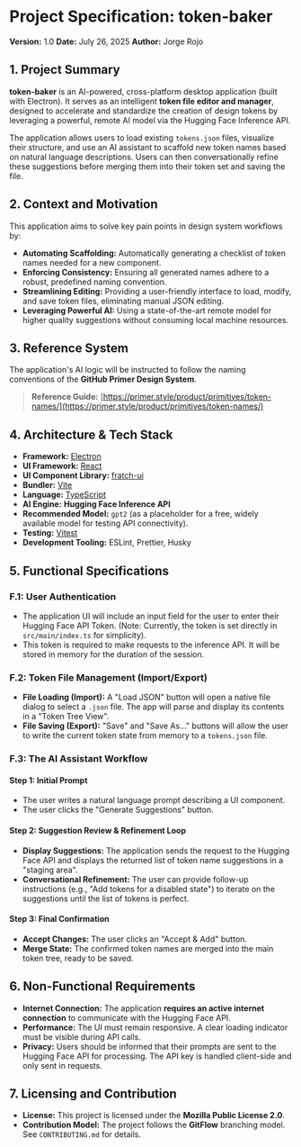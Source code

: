 # Project Specification: token-baker

**Version:** 1.0
**Date:** July 26, 2025
**Author:** Jorge Rojo

## 1. Project Summary

**token-baker** is an AI-powered, cross-platform desktop application (built with Electron). It serves as an intelligent **token file editor and manager**, designed to accelerate and standardize the creation of design tokens by leveraging a powerful, remote AI model via the Hugging Face Inference API.

The application allows users to load existing `tokens.json` files, visualize their structure, and use an AI assistant to scaffold new token names based on natural language descriptions. Users can then conversationally refine these suggestions before merging them into their token set and saving the file.

## 2. Context and Motivation

This application aims to solve key pain points in design system workflows by:

- **Automating Scaffolding:** Automatically generating a checklist of token names needed for a new component.
- **Enforcing Consistency:** Ensuring all generated names adhere to a robust, predefined naming convention.
- **Streamlining Editing:** Providing a user-friendly interface to load, modify, and save token files, eliminating manual JSON editing.
- **Leveraging Powerful AI:** Using a state-of-the-art remote model for higher quality suggestions without consuming local machine resources.

## 3. Reference System

The application's AI logic will be instructed to follow the naming conventions of the **GitHub Primer Design System**.

> **Reference Guide:** [https://primer.style/product/primitives/token-names/](https://primer.style/product/primitives/token-names/)

## 4. Architecture & Tech Stack

- **Framework:** [Electron](https://www.electronjs.org/)
- **UI Framework:** [React](https://react.dev/)
- **UI Component Library:** [fratch-ui](https://github.com/JR-NodePI/fratch-ui)
- **Bundler:** [Vite](https://vitejs.dev/)
- **Language:** [TypeScript](https://www.typescriptlang.org/)
- **AI Engine:** **Hugging Face Inference API**
- **Recommended Model:** `gpt2` (as a placeholder for a free, widely available model for testing API connectivity).
- **Testing:** [Vitest](https://vitest.dev/)
- **Development Tooling:** ESLint, Prettier, Husky

## 5. Functional Specifications

### F.1: User Authentication

- The application UI will include an input field for the user to enter their Hugging Face API Token. (Note: Currently, the token is set directly in `src/main/index.ts` for simplicity).
- This token is required to make requests to the inference API. It will be stored in memory for the duration of the session.

### F.2: Token File Management (Import/Export)

- **File Loading (Import):** A "Load JSON" button will open a native file dialog to select a `.json` file. The app will parse and display its contents in a "Token Tree View".
- **File Saving (Export):** "Save" and "Save As..." buttons will allow the user to write the current token state from memory to a `tokens.json` file.

### F.3: The AI Assistant Workflow

#### Step 1: Initial Prompt

- The user writes a natural language prompt describing a UI component.
- The user clicks the "Generate Suggestions" button.

#### Step 2: Suggestion Review & Refinement Loop

- **Display Suggestions:** The application sends the request to the Hugging Face API and displays the returned list of token name suggestions in a "staging area".
- **Conversational Refinement:** The user can provide follow-up instructions (e.g., "Add tokens for a disabled state") to iterate on the suggestions until the list of tokens is perfect.

#### Step 3: Final Confirmation

- **Accept Changes:** The user clicks an "Accept & Add" button.
- **Merge State:** The confirmed token names are merged into the main token tree, ready to be saved.

## 6. Non-Functional Requirements

- **Internet Connection:** The application **requires an active internet connection** to communicate with the Hugging Face API.
- **Performance:** The UI must remain responsive. A clear loading indicator must be visible during API calls.
- **Privacy:** Users should be informed that their prompts are sent to the Hugging Face API for processing. The API key is handled client-side and only sent in requests.

## 7. Licensing and Contribution

- **License:** This project is licensed under the **Mozilla Public License 2.0**.
- **Contribution Model:** The project follows the **GitFlow** branching model. See `CONTRIBUTING.md` for details.
